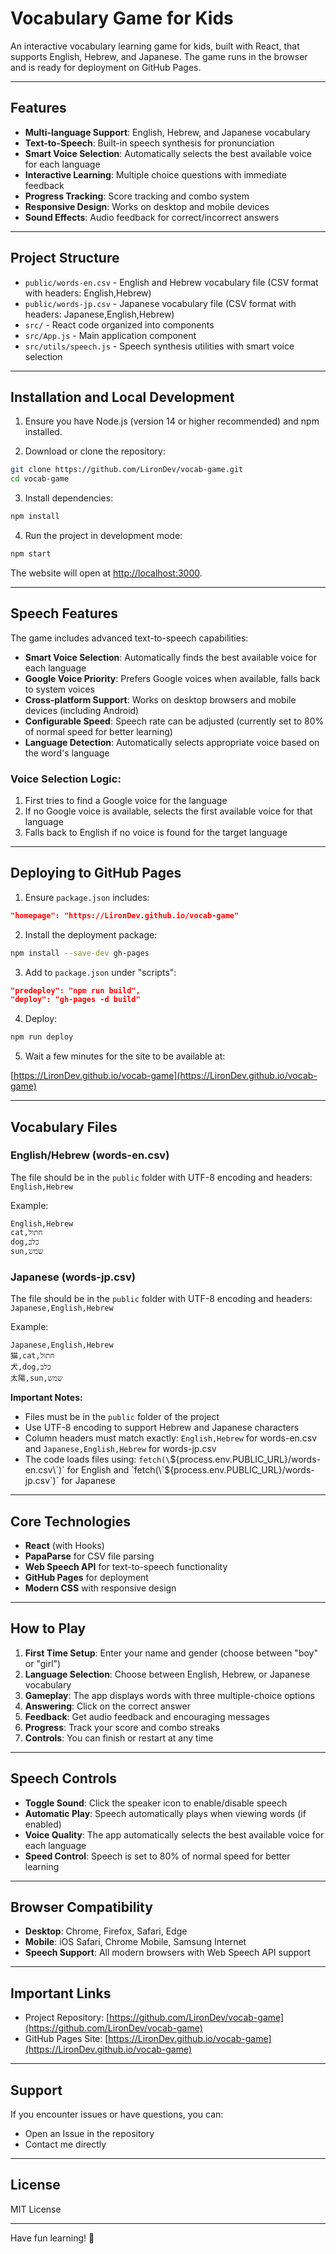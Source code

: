 # Vocabulary Game for Kids

An interactive vocabulary learning game for kids, built with React, that supports English, Hebrew, and Japanese. The game runs in the browser and is ready for deployment on GitHub Pages.

---

## Features

- **Multi-language Support**: English, Hebrew, and Japanese vocabulary
- **Text-to-Speech**: Built-in speech synthesis for pronunciation
- **Smart Voice Selection**: Automatically selects the best available voice for each language
- **Interactive Learning**: Multiple choice questions with immediate feedback
- **Progress Tracking**: Score tracking and combo system
- **Responsive Design**: Works on desktop and mobile devices
- **Sound Effects**: Audio feedback for correct/incorrect answers

---

## Project Structure

* `public/words-en.csv` - English and Hebrew vocabulary file (CSV format with headers: English,Hebrew)
* `public/words-jp.csv` - Japanese vocabulary file (CSV format with headers: Japanese,English,Hebrew)
* `src/` - React code organized into components
* `src/App.js` - Main application component
* `src/utils/speech.js` - Speech synthesis utilities with smart voice selection

---

## Installation and Local Development

1. Ensure you have Node.js (version 14 or higher recommended) and npm installed.

2. Download or clone the repository:

```bash
git clone https://github.com/LironDev/vocab-game.git
cd vocab-game
```

3. Install dependencies:

```bash
npm install
```

4. Run the project in development mode:

```bash
npm start
```

The website will open at [http://localhost:3000](http://localhost:3000).

---

## Speech Features

The game includes advanced text-to-speech capabilities:

- **Smart Voice Selection**: Automatically finds the best available voice for each language
- **Google Voice Priority**: Prefers Google voices when available, falls back to system voices
- **Cross-platform Support**: Works on desktop browsers and mobile devices (including Android)
- **Configurable Speed**: Speech rate can be adjusted (currently set to 80% of normal speed for better learning)
- **Language Detection**: Automatically selects appropriate voice based on the word's language

### Voice Selection Logic:
1. First tries to find a Google voice for the language
2. If no Google voice is available, selects the first available voice for that language
3. Falls back to English if no voice is found for the target language

---

## Deploying to GitHub Pages

1. Ensure `package.json` includes:

```json
"homepage": "https://LironDev.github.io/vocab-game"
```

2. Install the deployment package:

```bash
npm install --save-dev gh-pages
```

3. Add to `package.json` under "scripts":

```json
"predeploy": "npm run build",
"deploy": "gh-pages -d build"
```

4. Deploy:

```bash
npm run deploy
```

5. Wait a few minutes for the site to be available at:

[https://LironDev.github.io/vocab-game](https://LironDev.github.io/vocab-game)

---

## Vocabulary Files

### English/Hebrew (words-en.csv)
The file should be in the `public` folder with UTF-8 encoding and headers: `English,Hebrew`

Example:
```csv
English,Hebrew
cat,חתול
dog,כלב
sun,שמש
```

### Japanese (words-jp.csv)
The file should be in the `public` folder with UTF-8 encoding and headers: `Japanese,English,Hebrew`

Example:
```csv
Japanese,English,Hebrew
猫,cat,חתול
犬,dog,כלב
太陽,sun,שמש
```

**Important Notes:**
- Files must be in the `public` folder of the project
- Use UTF-8 encoding to support Hebrew and Japanese characters
- Column headers must match exactly: `English,Hebrew` for words-en.csv and `Japanese,English,Hebrew` for words-jp.csv
- The code loads files using: `fetch(\`${process.env.PUBLIC_URL}/words-en.csv\`)` for English and `fetch(\`${process.env.PUBLIC_URL}/words-jp.csv\`)` for Japanese

---

## Core Technologies

* **React** (with Hooks)
* **PapaParse** for CSV file parsing
* **Web Speech API** for text-to-speech functionality
* **GitHub Pages** for deployment
* **Modern CSS** with responsive design

---

## How to Play

1. **First Time Setup**: Enter your name and gender (choose between "boy" or "girl")
2. **Language Selection**: Choose between English, Hebrew, or Japanese vocabulary
3. **Gameplay**: The app displays words with three multiple-choice options
4. **Answering**: Click on the correct answer
5. **Feedback**: Get audio feedback and encouraging messages
6. **Progress**: Track your score and combo streaks
7. **Controls**: You can finish or restart at any time

---

## Speech Controls

- **Toggle Sound**: Click the speaker icon to enable/disable speech
- **Automatic Play**: Speech automatically plays when viewing words (if enabled)
- **Voice Quality**: The app automatically selects the best available voice for each language
- **Speed Control**: Speech is set to 80% of normal speed for better learning

---

## Browser Compatibility

- **Desktop**: Chrome, Firefox, Safari, Edge
- **Mobile**: iOS Safari, Chrome Mobile, Samsung Internet
- **Speech Support**: All modern browsers with Web Speech API support

---

## Important Links

* Project Repository: [https://github.com/LironDev/vocab-game](https://github.com/LironDev/vocab-game)
* GitHub Pages Site: [https://LironDev.github.io/vocab-game](https://LironDev.github.io/vocab-game)

---

## Support

If you encounter issues or have questions, you can:
- Open an Issue in the repository
- Contact me directly

---

## License

MIT License

---

Have fun learning! 🎉
